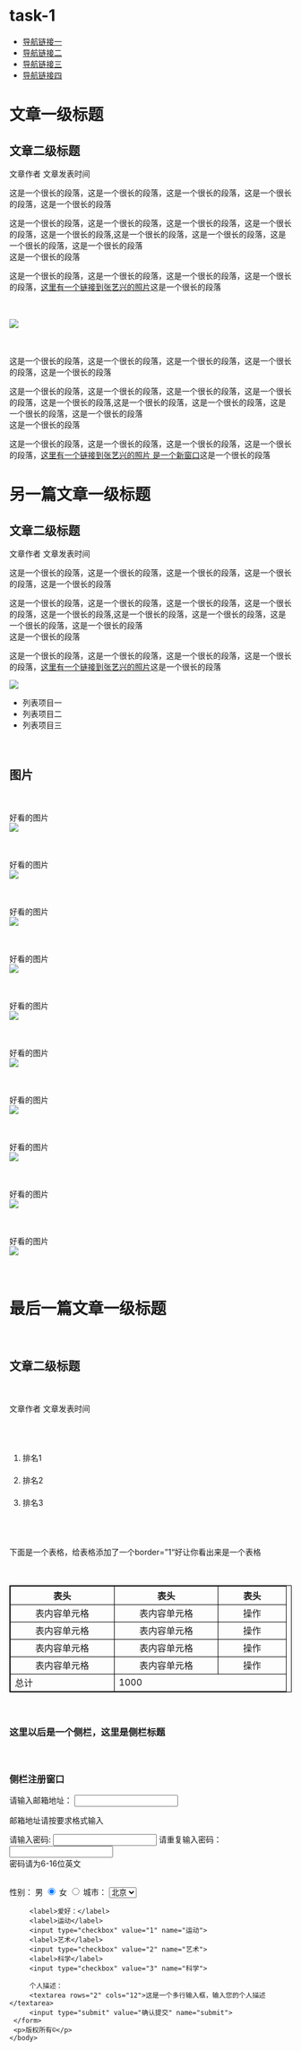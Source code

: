 # task-1
<!DOCTYPE HTML>
<html>
    <head>
        <meta http-equiv="Content-Type" content="text/html; charset=utf-8">
        <title>制作我的第一个网页</title>
        <style type="text/css">
            table,tr,th,td{
                border:1px solid black;
            }
        </style>
    </head>
    <body>
        <title>网站一级标题</title>
        <ul>
            <li><a href="https://ss0.baidu.com/6ONWsjip0QIZ8tyhnq/it/u=1691925636,1723246683&fm=58" title="1">导航链接一</a></li>
            <li><a href="https://ss0.baidu.com/6ONWsjip0QIZ8tyhnq/it/u=1691925636,1723246683&fm=58" title="2">导航链接二</a></li>
            <li><a href="https://ss0.baidu.com/6ONWsjip0QIZ8tyhnq/it/u=1691925636,1723246683&fm=58" title="3">导航链接三</a></li>
            <li><a href="https://ss0.baidu.com/6ONWsjip0QIZ8tyhnq/it/u=1691925636,1723246683&fm=58" title="4">导航链接四</a></li>
        </ul>
        <h1>文章一级标题</h1>
        <h2>文章二级标题</h2>
        <p>文章作者 文章发表时间</p>
    <p>这是一个很长的段落，这是一个很长的段落，这是一个很长的段落，这是一个很长的段落，这是一个很长的段落</p>
    <p>这是一个很长的段落，这是一个很长的段落，这是一个很长的段落，这是一个很长的段落，这是一个很长的段落,这是一个很长的段落，这是一个很长的段落，这是一个很长的段落，这是一个很长的段落<br/>这是一个很长的段落</p>
    <p>这是一个很长的段落，这是一个很长的段落，这是一个很长的段落，这是一个很长的段落，<a href="https://ss0.baidu.com/6ONWsjip0QIZ8tyhnq/it/u=1691925636,1723246683&fm=58">这里有一个链接到张艺兴的照片</a>这是一个很长的段落</p>
    　<p><img src="https://ss0.baidu.com/6ONWsjip0QIZ8tyhnq/it/u=1691925636,1723246683&fm=58"></p>
    　<p>这是一个很长的段落，这是一个很长的段落，这是一个很长的段落，这是一个很长的段落，这是一个很长的段落</p>
    <p>这是一个很长的段落，这是一个很长的段落，这是一个很长的段落，这是一个很长的段落，这是一个很长的段落,这是一个很长的段落，这是一个很长的段落，这是一个很长的段落，这是一个很长的段落<br/>这是一个很长的段落</p>
    <p>这是一个很长的段落，这是一个很长的段落，这是一个很长的段落，这是一个很长的段落，<a href="https://ss0.baidu.com/6ONWsjip0QIZ8tyhnq/it/u=1691925636,1723246683&fm=58" target=_blank>这里有一个链接到张艺兴的照片  是一个新窗口</a>这是一个很长的段落</p>
    <h1>另一篇文章一级标题</h1>
    <h2>文章二级标题</h2>
    <p>文章作者 文章发表时间</p>
    <p>这是一个很长的段落，这是一个很长的段落，这是一个很长的段落，这是一个很长的段落，这是一个很长的段落</p>
    <p>这是一个很长的段落，这是一个很长的段落，这是一个很长的段落，这是一个很长的段落，这是一个很长的段落,这是一个很长的段落，这是一个很长的段落，这是一个很长的段落，这是一个很长的段落<br/>这是一个很长的段落</p>
    <p>这是一个很长的段落，这是一个很长的段落，这是一个很长的段落，这是一个很长的段落，<a href="https://ss0.baidu.com/6ONWsjip0QIZ8tyhnq/it/u=1691925636,1723246683&fm=58">这里有一个链接到张艺兴的照片</a>这是一个很长的段落</p>
    <p><img src="https://ss0.baidu.com/6ONWsjip0QIZ8tyhnq/it/u=1691925636,1723246683&fm=58"></p>
    <ul>
        <li>列表项目一</li>
         <li>列表项目二</li>
          <li>列表项目三</li>
    </ul>
    　<h2>图片</h2>
    　<p>好看的图片<br/><img src="https://ss0.baidu.com/6ONWsjip0QIZ8tyhnq/it/u=1691925636,1723246683&fm=58"></p>
    　　<p>好看的图片<br/><img src="https://ss0.baidu.com/6ONWsjip0QIZ8tyhnq/it/u=1691925636,1723246683&fm=58"></p>
    　　　<p>好看的图片<br/><img src="https://ss0.baidu.com/6ONWsjip0QIZ8tyhnq/it/u=1691925636,1723246683&fm=58"></p>
    　　　　<p>好看的图片<br/><img src="https://ss0.baidu.com/6ONWsjip0QIZ8tyhnq/it/u=1691925636,1723246683&fm=58"></p>
    　　　　　<p>好看的图片<br/><img src="https://ss0.baidu.com/6ONWsjip0QIZ8tyhnq/it/u=1691925636,1723246683&fm=58"></p>
    　　　　　　<p>好看的图片<br/><img src="https://ss0.baidu.com/6ONWsjip0QIZ8tyhnq/it/u=1691925636,1723246683&fm=58"></p>
    　　　　　　　<p>好看的图片<br/><img src="https://ss0.baidu.com/6ONWsjip0QIZ8tyhnq/it/u=1691925636,1723246683&fm=58"></p>
    　　　　　　　　<p>好看的图片<br/><img src="https://ss0.baidu.com/6ONWsjip0QIZ8tyhnq/it/u=1691925636,1723246683&fm=58"></p>
    　　　　　　　　　<p>好看的图片<br/><img src="https://ss0.baidu.com/6ONWsjip0QIZ8tyhnq/it/u=1691925636,1723246683&fm=58"></p>
    　　　　　　　　　　<p>好看的图片<br/><img src="https://ss0.baidu.com/6ONWsjip0QIZ8tyhnq/it/u=1691925636,1723246683&fm=58"></p>
    　　　　　　　　　　
    　　<h1>最后一篇文章一级标题</h1>
    　　<h2>文章二级标题</h2>
    　　<p>文章作者 文章发表时间</p>
    　　<ol>
    　　    <li>排名1</li>
    　　      <li>排名2</li>
    　　        <li>排名3</li>
    　　</ol>
    　　<p>下面是一个表格，给表格添加了一个border=”1“好让你看出来是一个表格</p>
    　　<table style="border=1">
    　　    <tbody>
    　　        <tr>
    　　        <th>表头</th>
    　　         <th>表头</th>
    　　            <th>表头</th>
    　　        </tr>
    　　        <tr>
    　　            <td>
    　　                表内容单元格
    　　            </td>
    　　              <td>
    　　                表内容单元格
    　　            </td>
    　　              <td>
    　　              操作
    　　            </td>
    　　        </tr>
    　　            <tr>
    　　            <td>
    　　                表内容单元格
    　　            </td>
    　　              <td>
    　　                表内容单元格
    　　            </td>
    　　              <td>
    　　              操作
    　　            </td>
    　　        </tr>
    　　           <tr>
    　　            <td>
    　　                表内容单元格
    　　            </td>
    　　              <td>
    　　                表内容单元格
    　　            </td>
    　　              <td>
    　　              操作
    　　            </td>
    　　        </tr>
    　　            <tr>
    　　            <td>
    　　                表内容单元格
    　　            </td>
    　　              <td>
    　　                表内容单元格
    　　            </td>
    　　              <td>
    　　              操作
    　　            </td>
    　　        </tr>
    　　        <tr>
    　　            <td>总计</td>
    　　            <td colspan="2">1000</td>
    　　        </tr>
    　　    </tbody>
    　　</table>
    　　<h3>这里以后是一个侧栏，这里是侧栏标题</h3>
    　　<h3>侧栏注册窗口</h3>
        <form>
            请输入邮箱地址：
            <input type="text" name="myMaul" value="">
        </form>
    <p>邮箱地址请按要求格式输入</p>
    <form>
        请输入密码:
        <input type="password" name="pass" value="">
        请重复输入密码：
        <input type="password" name="pass" value="">
        <br/>密码请为6-16位英文
    </form>
    <br/>
    <form action="save.php" method="post">
        <label>性别：</label>
        <label>男</label>
        <input type="radio" value="1" name="gender" checked="checked">
        <label>女</label>
        <input type="radio" value="2" name="gender">
        <!--这里的value=“1”和上面的有什么区别 会相互影响嘛？-->
           <label>城市：</label>
           <select>
           <option value="北京" selected="selected">北京</option>
           <option value="重庆">重庆</option>
           <option value="长沙">长沙</option>
           <option value="其他">其他</option>
           </select>

     
         <label>爱好：</label>
         <label>运动</label>
         <input type="checkbox" value="1" name="运动">
         <label>艺术</label>
         <input type="checkbox" value="2" name="艺术">
         <label>科学</label>
         <input type="checkbox" value="3" name="科学">
     
         个人描述：
         <textarea rows="2" cols="12">这是一个多行输入框，输入您的个人描述</textarea>
         <input type="submit" value="确认提交" name="submit">
     </form>
     <p>版权所有©</p>
    </body>
</html>
